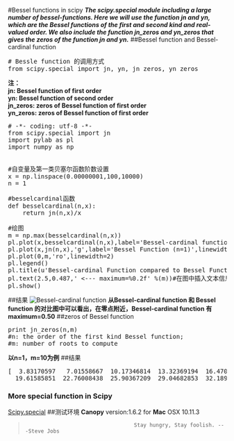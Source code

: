 #Bessel functions in scipy
***The scipy.special module including a large number of bessel-functions. Here we will use the function jn and yn, which are the Bessel functions of the first and second kind and real-valued order. We also include the function jn_zeros and yn_zeros that gives the zeros of the function jn and yn.***
##Bessel function and Bessel-cardinal function
<pre>
# Bessle function 的调用方式
from scipy.special import jn, yn, jn_zeros, yn_zeros
</pre>
**注：**   
**jn: Bessel function of first order**   
**yn: Bessel function of second order**   
**jn_zeros: zeros of Bessel function of first order**   
**yn_zeros: zeros of Bessel function of first order**  
<pre>
# -*- coding: utf-8 -*-
from scipy.special import jn
import pylab as pl
import numpy as np


#自变量及第一类贝塞尔函数阶数设置
x = np.linspace(0.00000001,100,10000)
n = 1

#besselcardinal函数
def besselcardinal(n,x):
    return jn(n,x)/x

#绘图
m = np.max(besselcardinal(n,x))
pl.plot(x,besselcardinal(n,x),label='Bessel-cardinal function (n=1)',linewidth=1)
pl.plot(x,jn(n,x),'g',label='Bessel Function (n=1)',linewidth=1)
pl.plot(0,m,'ro',linewidth=2)
pl.legend()
pl.title(u'Bessel-cardinal Function compared to Bessel Function')
pl.text(2.5,0.487,' <--- maximum=%0.2f' %(m))#在图中插入文本信息
pl.show()
</pre> 
##结果
![Bessel-cardinal function](/Users/Lovingmylove521/Desktop/python.sc/project/OEO/Besselfunction.png) 
**从Bessel-cardinal function 和 Bessel function 的对比图中可以看出，在零点附近，Bessel-cardinal function 有 maximum=0.50**
##zeros of Bessel function
<pre>
print jn_zeros(n,m)
#n: the order of the first kind Bessel function; 
#m: number of roots to compute
</pre>
**以n=1，m=10为例**
##结果
<pre>
[  3.83170597   7.01558667  10.17346814  13.32369194  16.47063005
  19.61585851  22.76008438  25.90367209  29.04682853  32.18967991]
</pre>
### More special function in Scipy
[Scipy.special](http://docs.scipy.org/doc/scipy/reference/special.html#module-scipy.special)
##测试环境
**Canopy** version:1.6.2 for **Mac** OSX 10.11.3
>                                        Stay hungry, Stay foolish. ---Steve Jobs